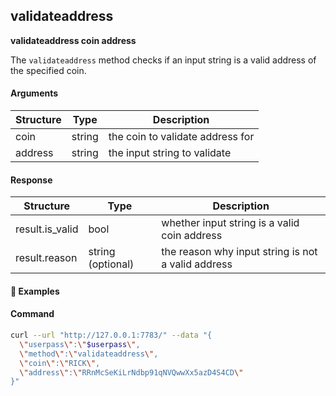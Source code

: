 
## validateaddress

**validateaddress coin address**

The `validateaddress` method checks if an input string is a valid address of the specified coin.

#### Arguments

| Structure | Type   | Description                             |
| --------- | ------ | --------------------------------------- |
| coin      | string | the coin to validate address for        |
| address   | string | the input string to validate            |

#### Response

| Structure       | Type              | Description                                        |
| --------------- | ----------------- | -------------------------------------------------- |
| result.is_valid | bool              | whether input string is a valid coin address       |
| result.reason   | string (optional) | the reason why input string is not a valid address |

#### :pushpin: Examples

#### Command

```bash
curl --url "http://127.0.0.1:7783/" --data "{
  \"userpass\":\"$userpass\",
  \"method\":\"validateaddress\",
  \"coin\":\"RICK\",
  \"address\":\"RRnMcSeKiLrNdbp91qNVQwwXx5azD4S4CD\"
}"
```

<div style="margin-top: 0.5rem;">

<collapse-text hidden title="Response">

#### Response (valid address)

```json
{
  "result":{
    "is_valid":true
  }
}
```

#### Response (invalid cash address)

```json
{
  "result":{
    "is_valid":false,
    "reason":"utxo:415] Checksum verification failed"
  }
}
```

#### Response (invalid ETH address)

```json
{
  "result":{
    "is_valid":false,
    "reason":"eth:360] eth:2522] Invalid address checksum"
  }
}
```

</collapse-text>

</div>
